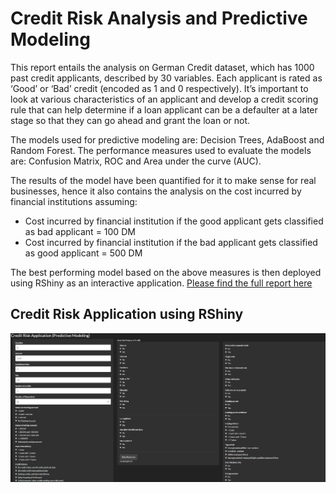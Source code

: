 # Credit Risk Analysis and Predictive Modeling

This report entails the analysis on German Credit dataset, which has 1000 past credit applicants, described by 30 variables. Each applicant is rated as ‘Good’ or ‘Bad’ credit (encoded as 1 and 0 respectively). It’s important to look at various characteristics of an applicant and develop a credit scoring rule that can help determine if a loan applicant can be a defaulter at a later stage so that they can go ahead and grant the loan or not. 

The models used for predictive modeling are: Decision Trees, AdaBoost and Random Forest.
The performance measures used to evaluate the models are: Confusion Matrix, ROC and Area under the curve (AUC).

The results of the model have been quantified for it to make sense for real businesses, hence it also contains the analysis on the cost incurred by financial institutions assuming:
- Cost incurred by financial institution if the good applicant gets classified as bad applicant = 100 DM
- Cost incurred by financial institution if the bad applicant gets classified as good applicant = 500 DM

The best performing model based on the above measures is then deployed using RShiny as an interactive application.
[Please find the full report here](https://github.com/ishudewan/Credit-Risk-Analysis/blob/master/Credit%20Risk%20Analysis%20and%20Predictive%20Modeling%20Report.pdf)

## Credit Risk Application using RShiny
![alt text](https://github.com/ishudewan/Credit-Risk-Analysis/blob/master/Credit%20Risk%20Application.JPG)


